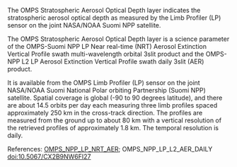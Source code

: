 The OMPS Stratospheric Aerosol Optical Depth layer indicates the stratospheric aerosol optical depth as measured by the Limb Profiler (LP) sensor on the joint NASA/NOAA Suomi NPP satellite.

The OMPS Stratospheric Aerosol Optical Depth layer is a science parameter of the OMPS-Suomi NPP LP Near real-time (NRT) Aerosol Extinction Vertical Profile swath multi-wavelength orbital 3slit product and the OMPS-NPP L2 LP Aerosol Extinction Vertical Profile swath daily 3slit (AER) product.

It is available from the OMPS Limb Profiler (LP) sensor on the joint NASA/NOAA Suomi National Polar orbiting Partnership (Suomi NPP) satellite. Spatial coverage is global (-90 to 90 degrees latitude), and there are about 14.5 orbits per day each measuring three limb profiles spaced approximately 250 km in the cross-track direction. The profiles are measured from the ground up to about 80 km with a vertical resolution of the retrieved profiles of approximately 1.8 km. The temporal resolution is daily.

References: [OMPS_NPP_LP_NRT_AER](https://cmr.earthdata.nasa.gov/search/concepts/C3186057053-OMINRT.html); OMPS_NPP_LP_L2_AER_DAILY [doi:10.5067/CX2B9NW6FI27](https://doi.org/10.5067/CX2B9NW6FI27)